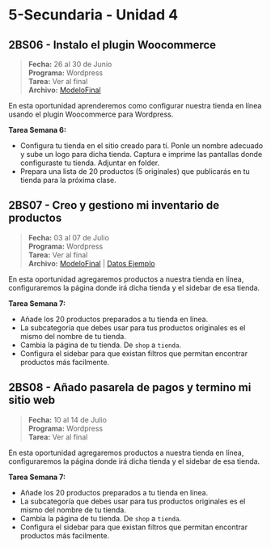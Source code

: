 # 5-Secundaria - Unidad 4

## 2BS06 - Instalo el plugin Woocommerce

> **Fecha:** 26 al 30 de Junio<br> **Programa:** Wordpress<br> **Tarea:** Ver al final<br> **Archivo:** [ModeloFinal](https://github.com/israelcueva/colegio-docs/blob/7f50c4bdb174f5f43f9eff963b208fbb7b3efb70/docs/5-secundaria/archivos/Unidad4/woocommerce.7.8.0.zip ':include :type=code')

En esta oportunidad aprenderemos como configurar nuestra tienda en línea usando el plugin Woocommerce para Wordpress.

**Tarea Semana 6:**

- Configura tu tienda en el sitio creado para tí. Ponle un nombre adecuado y sube un logo para dicha tienda. Captura e imprime las pantallas donde configuraste tu tienda. Adjuntar en folder.
- Prepara una lista de 20 productos (5 originales) que publicarás en tu tienda para la próxima clase.

## 2BS07 - Creo y gestiono mi inventario de productos

> **Fecha:** 03 al 07 de Julio<br> **Programa:** Wordpress<br> **Tarea:** Ver al final<br> **Archivo:** [ModeloFinal](https://github.com/israelcueva/colegio-docs/blob/7f50c4bdb174f5f43f9eff963b208fbb7b3efb70/docs/5-secundaria/archivos/Unidad4/woocommerce.7.8.0.zip ':include :type=code') | [Datos Ejemplo]()

En esta oportunidad agregaremos productos a nuestra tienda en línea, configuraremos la página donde irá dicha tienda y el sidebar de esa tienda.

**Tarea Semana 7:**

- Añade los 20 productos preparados a tu tienda en línea. 
- La subcategoría que debes usar para tus productos originales es el mismo del nombre de tu tienda.
- Cambia la página de tu tienda. De <code>shop</code> a <code>tienda</code>.
- Configura el sidebar para que existan filtros que permitan encontrar productos más facilmente.

<div class="currentTheme">

## 2BS08 - Añado pasarela de pagos y termino mi sitio web

> **Fecha:** 10 al 14 de Julio<br> **Programa:** Wordpress<br> **Tarea:** Ver al final<br> 

En esta oportunidad agregaremos productos a nuestra tienda en línea, configuraremos la página donde irá dicha tienda y el sidebar de esa tienda.

**Tarea Semana 7:**

- Añade los 20 productos preparados a tu tienda en línea. 
- La subcategoría que debes usar para tus productos originales es el mismo del nombre de tu tienda.
- Cambia la página de tu tienda. De <code>shop</code> a <code>tienda</code>.
- Configura el sidebar para que existan filtros que permitan encontrar productos más facilmente.

</div>